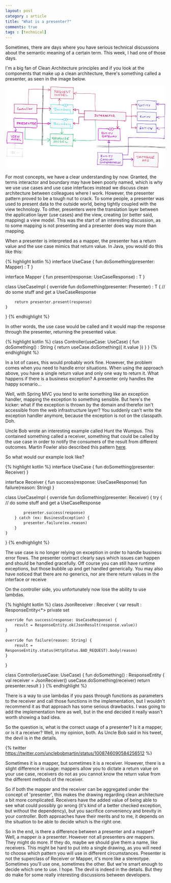 ```yaml
---
layout: post
category : article
title: "What is a presenter?"
comments: true
tags : [technical]
---
```


Sometimes, there are days where you have serious technical discussions about the semantic meaning of a certain term. This week, I had one of those days.

I'm a big fan of Clean Architecture principles and if you look at the components that make up a clean architecture, there's something called a presenter, as seen in the image below.

![Clean Architecture Design](/img/CleanArchitectureDesign.png)

For most concepts, we have a clear understanding by now. Granted, the terms interactor and boundary may have been poorly named, which is why we use use cases and use case interfaces instead we discuss clean architecture between colleagues where I work. However, the presenter pattern proved to be a tough nut to crack. To some people, a presenter was used to present data to the outside world, being tightly coupled with the view technology. To other, presenters were the translation layer between the application layer (use cases) and the view, creating (or better said, mapping) a view model. This was the start of an interesting discussion, as to some mapping is not presenting and a presenter does way more than mapping.

When a presenter is interpreted as a mapper, the presenter has a return value and the use case mimics that return value. In Java, you would do this like this:

{% highlight kotlin %}
interface UseCase {
    <T> fun doSomething(presenter: Mapper<T>) : T
}

interface Mapper<T> {
    fun present(response: UseCaseResponse) : T
}

class UseCaseImpl {
    override <T> fun doSomething(presenter: Presenter<T>) : T {
        // do some stuff and get a UseCaseResponse
        
        return presenter.present(response)
    }
}
{% endhighlight %}

In other words, the use case would be called and it would map the response through the presenter, returning the presented value. 

{% highlight kotlin %}
class Controller(useCase: UseCase) {
    fun doSomething() : String {
        return useCase.doSomething({ it.value }) 
    }
}
{% endhighlight %}

In a lot of cases, this would probably work fine. However, the problem comes when you need to handle error situations. When using the approach above, you have a single return value and only one way to return it. What happens if there is a business exception? A presenter only handles the happy scenario...

Well, with Spring MVC you tend to write something like an exception handler, mapping the exception to something sensible. But here's the kicker: what if the exception is thrown by the domain and therefor isn't accessible from the web infrastructure layer? You suddenly can't write the exception handler anymore, because the exception is not on the classpath. Doh.

Uncle Bob wrote an interesting example called Hunt the Wumpus. This contained something called a receiver, something that could be called by the use case in order to notify the consumers of the result from different outcomes. Martin Fowler also described this pattern [here](https://martinfowler.com/articles/replaceThrowWithNotification.html). 

So what would our example look like?

{% highlight kotlin %}
interface UseCase {
    fun doSomething(presenter: Receiver)
}

interface Receiver {
    fun success(response: UseCaseResponse)
    fun failure(reason: String)
}

class UseCaseImpl {
    override fun doSomething(presenter: Receiver) {
        try {
            // do some stuff and get a UseCaseResponse

            presenter.success(response)
        } catch (ex: BusinessException) {
            presenter.failure(ex.reason)
        }
    }
}
{% endhighlight %}

The use case is no longer relying on exception in order to handle business error flows. The presenter contract clearly says which issues can happen and should be handled gracefully. Off course you can still have runtime exceptions, but those bubble up and get handled generically. You may also have noticed that there are no generics, nor are there return values in the interface or receive

On the controller side, you unfortunately now lose the ability to use lambdas. 

{% highlight kotlin %}
class JsonReceiver : Receiver {
    var result : ResponseEntity<*>
        private set

    override fun success(response: UseCaseResponse) {
        result = ResponseEntity.ok(JsonResult(response.value))
    }  

    override fun failure(reason: String) {
        result = ResponseEntity.status(HttpStatus.BAD_REQUEST).body(reason)
    }
}

class Controller(useCase: UseCase) {
    fun doSomething() : ResponseEntity {
        val receiver = JsonReceiver()
        useCase.doSomething(receiver) 
        return presenter.result
    }
}
{% endhighlight %}

There is a way to use lambdas if you pass through functions as parameters to the receiver and call those functions in the implementation, but I wouldn't recommend it as that approach has some serious drawbacks. I was going to add the implementation here as well, but in the end decided it really wasn't worth showing a bad idea.

So the question is, what is the correct usage of a presenter? Is it a mapper, or is it a receiver? Well, in my opinion, both. As Uncle Bob said in his tweet, the devil is in the details.

{% twitter https://twitter.com/unclebobmartin/status/1008746090584256512 %}

Sometimes it is a mapper, but sometimes it is a receiver. However, there is a slight difference in usage: mappers allow you to dictate a return value on your use case, receivers do not as you cannot know the return value from the different methods of the receiver.

So if both the mapper and the receiver can be aggregated under the concept of 'presenter', this makes the drawing regarding clean architecture a bit more complicated. Receivers have the added value of being able to see what could possibly go wrong (it's kind of a better checked exception, but without the dependency), but you sacrifice conveniency and brevity in your controller. Both approaches have their merits and to me, it depends on the situation to be able to decide which is the right one.

So in the end, is there a difference between a presenter and a mapper? Well, a mapper _is_ a presenter. However not all presenters _are_ mappers. They might do more. If they do, maybe we should give them a name, like receivers. This might be hard to put into a single drawing, as you will need to choose which pattern you will use in different circumstances. Presenter is not the superclass of Receiver or Mapper, it's more like a stereotype. Sometimes you'll use one, sometimes the other. But we're smart enough to decide which one to use. I hope. The devil is indeed in the details. But they do make for some really interesting discussions between developers.